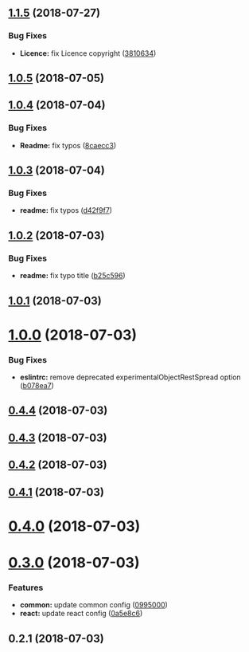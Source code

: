 <a name="1.1.5"></a>

## [1.1.5](http://tillersystems/tiller-eslint-config/compare/v1.0.5...v1.1.5) (2018-07-27)

### Bug Fixes

- **Licence:** fix Licence copyright ([3810634](http://tillersystems/tiller-eslint-config/commits/3810634))

<a name="1.0.5"></a>

## [1.0.5](http://tillersystems/tiller-eslint-config/compare/v1.0.4...v1.0.5) (2018-07-05)

<a name="1.0.4"></a>

## [1.0.4](http://tillersystems/tiller-eslint-config/compare/v1.0.3...v1.0.4) (2018-07-04)

### Bug Fixes

- **Readme:** fix typos ([8caecc3](http://tillersystems/tiller-eslint-config/commits/8caecc3))

<a name="1.0.3"></a>

## [1.0.3](http://tillersystems/tiller-eslint-config/compare/v1.0.2...v1.0.3) (2018-07-04)

### Bug Fixes

- **readme:** fix typos ([d42f9f7](http://tillersystems/tiller-eslint-config/commits/d42f9f7))

<a name="1.0.2"></a>

## [1.0.2](http://tillersystems/tiller-eslint-config/compare/v1.0.1...v1.0.2) (2018-07-03)

### Bug Fixes

- **readme:** fix typo title ([b25c596](http://tillersystems/tiller-eslint-config/commits/b25c596))

<a name="1.0.1"></a>

## [1.0.1](http://tillersystems/tiller-eslint-config/compare/v1.0.0...v1.0.1) (2018-07-03)

<a name="1.0.0"></a>

# [1.0.0](http://tillersystems/tiller-eslint-config/compare/v0.4.4...v1.0.0) (2018-07-03)

### Bug Fixes

- **eslintrc:** remove deprecated experimentalObjectRestSpread option ([b078ea7](http://tillersystems/tiller-eslint-config/commits/b078ea7))

<a name="0.4.4"></a>

## [0.4.4](http://tillersystems/tiller-eslint-config/compare/v0.4.3...v0.4.4) (2018-07-03)

<a name="0.4.3"></a>

## [0.4.3](http://tillersystems/tiller-eslint-config/compare/v0.4.2...v0.4.3) (2018-07-03)

<a name="0.4.2"></a>

## [0.4.2](http://tillersystems/tiller-eslint-config/compare/v0.4.1...v0.4.2) (2018-07-03)

<a name="0.4.1"></a>

## [0.4.1](http://tillersystems/tiller-eslint-config/compare/v0.4.0...v0.4.1) (2018-07-03)

<a name="0.4.0"></a>

# [0.4.0](http://tillersystems/tiller-eslint-config/compare/v0.3.0...v0.4.0) (2018-07-03)

<a name="0.3.0"></a>

# [0.3.0](http://tillersystems/tiller-eslint-config/compare/v0.2.1...v0.3.0) (2018-07-03)

### Features

- **common:** update common config ([0995000](http://tillersystems/tiller-eslint-config/commits/0995000))
- **react:** update react config ([0a5e8c6](http://tillersystems/tiller-eslint-config/commits/0a5e8c6))

<a name="0.2.1"></a>

## 0.2.1 (2018-07-03)
